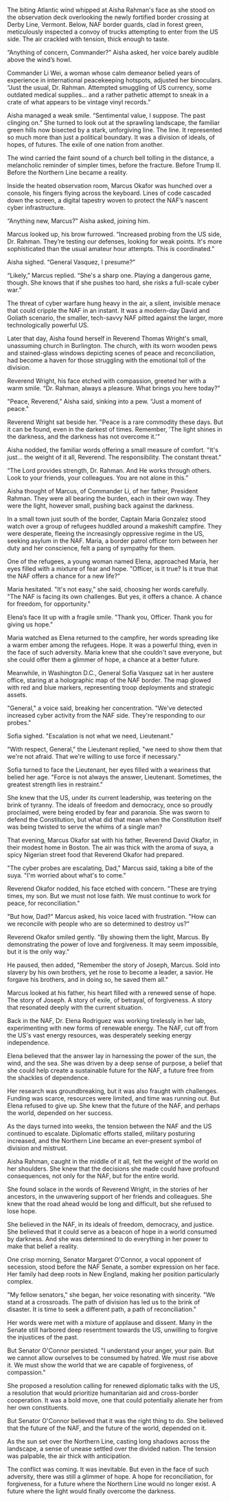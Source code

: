The biting Atlantic wind whipped at Aisha Rahman's face as she stood on the observation deck overlooking the newly fortified border crossing at Derby Line, Vermont. Below, NAF border guards, clad in forest green, meticulously inspected a convoy of trucks attempting to enter from the US side. The air crackled with tension, thick enough to taste.

“Anything of concern, Commander?” Aisha asked, her voice barely audible above the wind’s howl.

Commander Li Wei, a woman whose calm demeanor belied years of experience in international peacekeeping hotspots, adjusted her binoculars. “Just the usual, Dr. Rahman. Attempted smuggling of US currency, some outdated medical supplies… and a rather pathetic attempt to sneak in a crate of what appears to be vintage vinyl records.”

Aisha managed a weak smile. “Sentimental value, I suppose. The past clinging on.” She turned to look out at the sprawling landscape, the familiar green hills now bisected by a stark, unforgiving line. The line. It represented so much more than just a political boundary. It was a division of ideals, of hopes, of futures. The exile of one nation from another.

The wind carried the faint sound of a church bell tolling in the distance, a melancholic reminder of simpler times, before the fracture. Before Trump II. Before the Northern Line became a reality.

Inside the heated observation room, Marcus Okafor was hunched over a console, his fingers flying across the keyboard. Lines of code cascaded down the screen, a digital tapestry woven to protect the NAF’s nascent cyber infrastructure.

“Anything new, Marcus?” Aisha asked, joining him.

Marcus looked up, his brow furrowed. “Increased probing from the US side, Dr. Rahman. They’re testing our defenses, looking for weak points. It's more sophisticated than the usual amateur hour attempts. This is coordinated.”

Aisha sighed. “General Vasquez, I presume?”

“Likely,” Marcus replied. “She's a sharp one. Playing a dangerous game, though. She knows that if she pushes too hard, she risks a full-scale cyber war.”

The threat of cyber warfare hung heavy in the air, a silent, invisible menace that could cripple the NAF in an instant. It was a modern-day David and Goliath scenario, the smaller, tech-savvy NAF pitted against the larger, more technologically powerful US.

Later that day, Aisha found herself in Reverend Thomas Wright's small, unassuming church in Burlington. The church, with its worn wooden pews and stained-glass windows depicting scenes of peace and reconciliation, had become a haven for those struggling with the emotional toll of the division.

Reverend Wright, his face etched with compassion, greeted her with a warm smile. “Dr. Rahman, always a pleasure. What brings you here today?”

"Peace, Reverend,” Aisha said, sinking into a pew. “Just a moment of peace."

Reverend Wright sat beside her. "Peace is a rare commodity these days. But it can be found, even in the darkest of times. Remember, 'The light shines in the darkness, and the darkness has not overcome it.'"

Aisha nodded, the familiar words offering a small measure of comfort. "It's just… the weight of it all, Reverend. The responsibility. The constant threat."

“The Lord provides strength, Dr. Rahman. And He works through others. Look to your friends, your colleagues. You are not alone in this.”

Aisha thought of Marcus, of Commander Li, of her father, President Rahman. They were all bearing the burden, each in their own way. They were the light, however small, pushing back against the darkness.

In a small town just south of the border, Captain Maria Gonzalez stood watch over a group of refugees huddled around a makeshift campfire. They were desperate, fleeing the increasingly oppressive regime in the US, seeking asylum in the NAF. Maria, a border patrol officer torn between her duty and her conscience, felt a pang of sympathy for them.

One of the refugees, a young woman named Elena, approached Maria, her eyes filled with a mixture of fear and hope. "Officer, is it true? Is it true that the NAF offers a chance for a new life?"

Maria hesitated. "It's not easy," she said, choosing her words carefully. "The NAF is facing its own challenges. But yes, it offers a chance. A chance for freedom, for opportunity."

Elena’s face lit up with a fragile smile. "Thank you, Officer. Thank you for giving us hope."

Maria watched as Elena returned to the campfire, her words spreading like a warm ember among the refugees. Hope. It was a powerful thing, even in the face of such adversity. Maria knew that she couldn't save everyone, but she could offer them a glimmer of hope, a chance at a better future.

Meanwhile, in Washington D.C., General Sofia Vasquez sat in her austere office, staring at a holographic map of the NAF border. The map glowed with red and blue markers, representing troop deployments and strategic assets.

"General," a voice said, breaking her concentration. "We've detected increased cyber activity from the NAF side. They're responding to our probes."

Sofia sighed. "Escalation is not what we need, Lieutenant."

"With respect, General," the Lieutenant replied, "we need to show them that we're not afraid. That we're willing to use force if necessary."

Sofia turned to face the Lieutenant, her eyes filled with a weariness that belied her age. "Force is not always the answer, Lieutenant. Sometimes, the greatest strength lies in restraint."

She knew that the US, under its current leadership, was teetering on the brink of tyranny. The ideals of freedom and democracy, once so proudly proclaimed, were being eroded by fear and paranoia. She was sworn to defend the Constitution, but what did that mean when the Constitution itself was being twisted to serve the whims of a single man?

That evening, Marcus Okafor sat with his father, Reverend David Okafor, in their modest home in Boston. The air was thick with the aroma of suya, a spicy Nigerian street food that Reverend Okafor had prepared.

"The cyber probes are escalating, Dad," Marcus said, taking a bite of the suya. "I'm worried about what's to come."

Reverend Okafor nodded, his face etched with concern. "These are trying times, my son. But we must not lose faith. We must continue to work for peace, for reconciliation."

"But how, Dad?" Marcus asked, his voice laced with frustration. "How can we reconcile with people who are so determined to destroy us?"

Reverend Okafor smiled gently. "By showing them the light, Marcus. By demonstrating the power of love and forgiveness. It may seem impossible, but it is the only way."

He paused, then added, "Remember the story of Joseph, Marcus. Sold into slavery by his own brothers, yet he rose to become a leader, a savior. He forgave his brothers, and in doing so, he saved them all."

Marcus looked at his father, his heart filled with a renewed sense of hope. The story of Joseph. A story of exile, of betrayal, of forgiveness. A story that resonated deeply with the current situation.

Back in the NAF, Dr. Elena Rodriguez was working tirelessly in her lab, experimenting with new forms of renewable energy. The NAF, cut off from the US's vast energy resources, was desperately seeking energy independence.

Elena believed that the answer lay in harnessing the power of the sun, the wind, and the sea. She was driven by a deep sense of purpose, a belief that she could help create a sustainable future for the NAF, a future free from the shackles of dependence.

Her research was groundbreaking, but it was also fraught with challenges. Funding was scarce, resources were limited, and time was running out. But Elena refused to give up. She knew that the future of the NAF, and perhaps the world, depended on her success.

As the days turned into weeks, the tension between the NAF and the US continued to escalate. Diplomatic efforts stalled, military posturing increased, and the Northern Line became an ever-present symbol of division and mistrust.

Aisha Rahman, caught in the middle of it all, felt the weight of the world on her shoulders. She knew that the decisions she made could have profound consequences, not only for the NAF, but for the entire world.

She found solace in the words of Reverend Wright, in the stories of her ancestors, in the unwavering support of her friends and colleagues. She knew that the road ahead would be long and difficult, but she refused to lose hope.

She believed in the NAF, in its ideals of freedom, democracy, and justice. She believed that it could serve as a beacon of hope in a world consumed by darkness. And she was determined to do everything in her power to make that belief a reality.

One crisp morning, Senator Margaret O'Connor, a vocal opponent of secession, stood before the NAF Senate, a somber expression on her face. Her family had deep roots in New England, making her position particularly complex.

"My fellow senators," she began, her voice resonating with sincerity. "We stand at a crossroads. The path of division has led us to the brink of disaster. It is time to seek a different path, a path of reconciliation."

Her words were met with a mixture of applause and dissent. Many in the Senate still harbored deep resentment towards the US, unwilling to forgive the injustices of the past.

But Senator O'Connor persisted. "I understand your anger, your pain. But we cannot allow ourselves to be consumed by hatred. We must rise above it. We must show the world that we are capable of forgiveness, of compassion."

She proposed a resolution calling for renewed diplomatic talks with the US, a resolution that would prioritize humanitarian aid and cross-border cooperation. It was a bold move, one that could potentially alienate her from her own constituents.

But Senator O'Connor believed that it was the right thing to do. She believed that the future of the NAF, and the future of the world, depended on it.

As the sun set over the Northern Line, casting long shadows across the landscape, a sense of unease settled over the divided nation. The tension was palpable, the air thick with anticipation.

The conflict was coming. It was inevitable. But even in the face of such adversity, there was still a glimmer of hope. A hope for reconciliation, for forgiveness, for a future where the Northern Line would no longer exist. A future where the light would finally overcome the darkness.